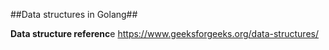 
##Data structures in Golang##

**Data structure referenc**e
https://www.geeksforgeeks.org/data-structures/

